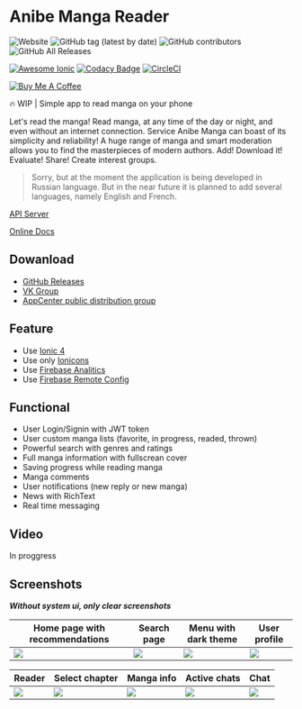 # Anibe Manga Reader

![Website](https://img.shields.io/website/https/api.anibe.ru.svg?down_message=is%20dead&label=api%20server&style=flat-square&up_message=is%20alive)
![GitHub tag (latest by date)](https://img.shields.io/github/tag-date/deissh/anibe.app.svg?color=green&label=latest&style=flat-square)
![GitHub contributors](https://img.shields.io/github/contributors-anon/deissh/anibe.app.svg?style=flat-square)
![GitHub All Releases](https://img.shields.io/github/downloads/deissh/anibe.app/total.svg?style=flat-square)

[![Awesome Ionic](https://camo.githubusercontent.com/13c4e50d88df7178ae1882a203ed57b641674f94/68747470733a2f2f63646e2e7261776769742e636f6d2f73696e647265736f726875732f617765736f6d652f643733303566333864323966656437386661383536353265336136336531353464643865383832392f6d656469612f62616467652e737667)](https://github.com/Alexintosh/Awesome-Ionic#open-source-apps)
[![Codacy Badge](https://api.codacy.com/project/badge/Grade/a0397ead617943baa02730fe82ffad11)](https://www.codacy.com/app/Deissh/anibe.app?utm_source=github.com&amp;utm_medium=referral&amp;utm_content=deissh/anibe.app&amp;utm_campaign=Badge_Grade)
[![CircleCI](https://circleci.com/gh/deissh/anibe.app/tree/master.svg?style=svg&circle-token=aba99847bae43629ad4c7cd71cf33bd98bafaf5a)](https://circleci.com/gh/deissh/anibe.app/tree/master)

<a href="https://www.buymeacoffee.com/foobar" target="_blank"><img src="https://www.buymeacoffee.com/assets/img/custom_images/orange_img.png" alt="Buy Me A Coffee" style="height: auto !important;width: auto !important;" ></a>

:fire: WIP | Simple app to read manga on your phone

Let's read the manga!
Read manga, at any time of the day or night, and even without an internet connection.
Service Anibe Manga can boast of its simplicity and reliability! A huge range of manga and smart moderation allows you to find the masterpieces of modern authors. Add! Download it! Evaluate! Share! Create interest groups.

> Sorry, but at the moment the application is being developed in Russian language. But in the near future it is planned to add several languages, namely English and French.

[API Server](https://github.com/deissh/anibe.api)

[Online Docs](https://api.anibe.ru/docs/)

## Dowanload

- [GitHub Releases](https://github.com/deissh/anibe.app/releases)
- [VK Group](https://vk.com/aniberu)
- [AppCenter public distribution group](https://install.appcenter.ms/orgs/anibe.ru/apps/anibe.ru/distribution_groups/globalpool)

## Feature

* Use [Ionic 4](https://ionicframework.com/)
* Use only [Ionicons](https://ionicons.com/)
* Use [Firebase Analitics](https://firebase.google.com/products/analytics/)
* Use [Firebase Remote Config](https://firebase.google.com/products/remote-config/)

## Functional

* User Login/Signin with JWT token
* User custom manga lists (favorite, in progress, readed, thrown)
* Powerful search with genres and ratings
* Full manga information with fullscrean cover
* Saving progress while reading manga
* Manga comments
* User notifications (new reply or new manga)
* News with RichText
* Real time messaging

## Video

In proggress

## Screenshots

***Without system ui, only clear screenshots***

| Home page with recommendations | Search page | Menu with dark theme | User profile |
| -         | -           | -                  | -            |
| ![](https://i.imgur.com/VJeHQCI.png) | ![](https://i.imgur.com/YWiflXA.png) | ![](https://i.imgur.com/HoPE0zt.png) | ![](https://i.imgur.com/efaR8TM.png) |


| Reader | Select chapter | Manga info | Active chats | Chat |
| -      | - | -             | - | - |
| ![](https://i.imgur.com/UAecKC6.jpg) | ![](https://i.imgur.com/mIPumrD.png) | ![](https://i.imgur.com/khZyH2l.png) | ![](https://i.imgur.com/pEXdJzZ.png) | ![](https://i.imgur.com/zollkqp.png) |

